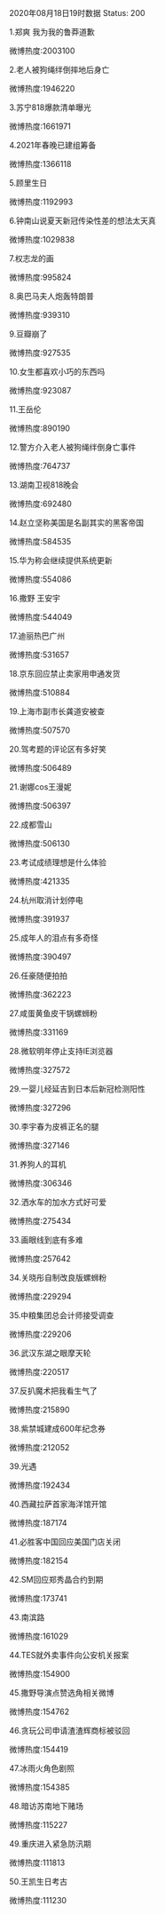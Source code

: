 2020年08月18日19时数据
Status: 200

1.郑爽 我为我的鲁莽道歉

微博热度:2003100

2.老人被狗绳绊倒摔地后身亡

微博热度:1946220

3.苏宁818爆款清单曝光

微博热度:1661971

4.2021年春晚已建组筹备

微博热度:1366118

5.顾里生日

微博热度:1192993

6.钟南山说夏天新冠传染性差的想法太天真

微博热度:1029838

7.权志龙的画

微博热度:995824

8.奥巴马夫人炮轰特朗普

微博热度:939310

9.豆瓣崩了

微博热度:927535

10.女生都喜欢小巧的东西吗

微博热度:923087

11.王岳伦

微博热度:890190

12.警方介入老人被狗绳绊倒身亡事件

微博热度:764737

13.湖南卫视818晚会

微博热度:692480

14.赵立坚称美国是名副其实的黑客帝国

微博热度:584535

15.华为称会继续提供系统更新

微博热度:554086

16.撒野 王安宇

微博热度:544049

17.迪丽热巴广州

微博热度:531657

18.京东回应禁止卖家用申通发货

微博热度:510884

19.上海市副市长龚道安被查

微博热度:507570

20.驾考题的评论区有多好笑

微博热度:506489

21.谢娜cos王漫妮

微博热度:506397

22.成都雪山

微博热度:506130

23.考试成绩理想是什么体验

微博热度:421335

24.杭州取消计划停电

微博热度:391937

25.成年人的泪点有多奇怪

微博热度:390497

26.任豪随便拍拍

微博热度:362223

27.咸蛋黄鱼皮干锅螺蛳粉

微博热度:331169

28.微软明年停止支持IE浏览器

微博热度:327572

29.一婴儿经延吉到日本后新冠检测阳性

微博热度:327296

30.李宇春为皮裤正名的腿

微博热度:327146

31.养狗人的耳机

微博热度:306346

32.洒水车的加水方式好可爱

微博热度:275434

33.画眼线到底有多难

微博热度:257642

34.关晓彤自制改良版螺蛳粉

微博热度:229294

35.中粮集团总会计师接受调查

微博热度:229206

36.武汉东湖之眼摩天轮

微博热度:220517

37.反扒魔术把我看生气了

微博热度:215890

38.紫禁城建成600年纪念券

微博热度:212052

39.光遇

微博热度:192434

40.西藏拉萨首家海洋馆开馆

微博热度:187174

41.必胜客中国回应美国门店关闭

微博热度:182154

42.SM回应郑秀晶合约到期

微博热度:173741

43.南滨路

微博热度:161029

44.TES就外卖事件向公安机关报案

微博热度:154900

45.撒野导演点赞选角相关微博

微博热度:154762

46.贪玩公司申请渣渣辉商标被驳回

微博热度:154419

47.冰雨火角色剧照

微博热度:154385

48.暗访苏南地下赌场

微博热度:115227

49.重庆进入紧急防汛期

微博热度:111813

50.王凯生日考古

微博热度:111230


